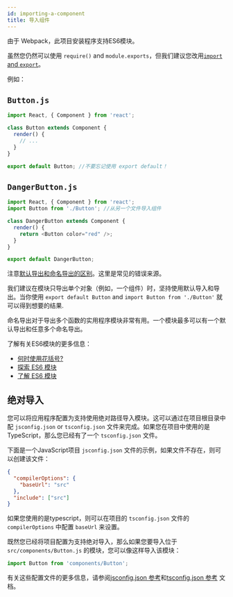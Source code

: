 ```yaml
---
id: importing-a-component
title: 导入组件
---
```


由于 Webpack，此项目安装程序支持ES6模块。

虽然您仍然可以使用 `require()` and `module.exports`，但我们建议您改用[`import` and `export`](http://exploringjs.com/es6/ch_modules.html)。

例如：

## `Button.js`

```js
import React, { Component } from 'react';

class Button extends Component {
  render() {
    // ...
  }
}

export default Button; //不要忘记使用 export default！
```

## `DangerButton.js`

```js
import React, { Component } from 'react';
import Button from './Button'; //从另一个文件导入组件

class DangerButton extends Component {
  render() {
    return <Button color="red" />;
  }
}

export default DangerButton;
```

注意[默认导出和命名导出的区别](https://stackoverflow.com/questions/36795819/react-native-es-6-when-should-i-use-curly-braces-for-import/36796281#36796281)。这里是常见的错误来源。

我们建议在模块只导出单个对象（例如，一个组件）时，坚持使用默认导入和导出。当你使用 `export default Button` and `import Button from './Button'` 就可以得到想要的结果.

命名导出对于导出多个函数的实用程序模块非常有用。一个模块最多可以有一个默认导出和任意多个命名导出。

了解有关ES6模块的更多信息：

- [何时使用花括号?](https://stackoverflow.com/questions/36795819/react-native-es-6-when-should-i-use-curly-braces-for-import/36796281#36796281)
- [探索 ES6 模块](http://exploringjs.com/es6/ch_modules.html)
- [了解 ES6 模块](https://leanpub.com/understandinges6/read#leanpub-auto-encapsulating-code-with-modules)

## 绝对导入

您可以将应用程序配置为支持使用绝对路径导入模块。这可以通过在项目根目录中配 `jsconfig.json` or `tsconfig.json` 文件来完成。如果您在项目中使用的是TypeScript，那么您已经有了一个 `tsconfig.json` 文件。

下面是一个JavaScript项目 `jsconfig.json` 文件的示例，如果文件不存在，则可以创建该文件：

```json
{
  "compilerOptions": {
    "baseUrl": "src"
  },
  "include": ["src"]
}
```

如果您使用的是typescript，则可以在项目的 `tsconfig.json` 文件的 `compilerOptions` 中配置 `baseUrl` 来设置。

既然您已经将项目配置为支持绝对导入，那么如果您要导入位于 `src/components/Button.js` 的模块，您可以像这样导入该模块：

```js
import Button from 'components/Button';
```

有关这些配置文件的更多信息，请参阅[jsconfig.json 参考](https://code.visualstudio.com/docs/languages/jsconfig)和[tsconfig.json 参考](https://www.typescriptlang.org/docs/handbook/tsconfig-json.html) 文档。
